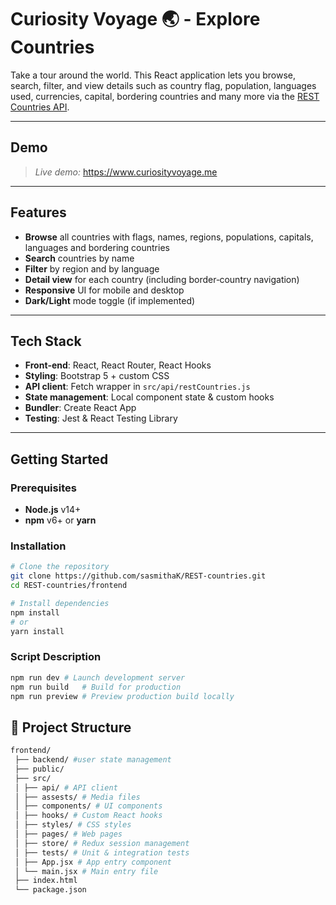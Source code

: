 # Curiosity Voyage 🌏 - Explore Countries

Take a tour around the world. This React application lets you browse, search, filter, and view details such as country flag, population, languages used, currencies, capital, bordering countries and many more via the [REST Countries API](https://restcountries.com/).

--- 

## Demo

> _Live demo:_ https://www.curiosityvoyage.me

---

## Features

- **Browse** all countries with flags, names, regions, populations, capitals, languages and bordering countries
- **Search** countries by name
- **Filter** by region and by language  
- **Detail view** for each country (including border‐country navigation)  
- **Responsive** UI for mobile and desktop  
- **Dark/Light** mode toggle (if implemented)  

---

## Tech Stack

- **Front‐end**: React, React Router, React Hooks  
- **Styling**: Bootstrap 5 + custom CSS  
- **API client**: Fetch wrapper in `src/api/restCountries.js`  
- **State management**: Local component state & custom hooks  
- **Bundler**: Create React App  
- **Testing**: Jest & React Testing Library  

---

## Getting Started

### Prerequisites

- **Node.js** v14+  
- **npm** v6+ or **yarn**  

### Installation

```bash
# Clone the repository
git clone https://github.com/sasmithaK/REST-countries.git
cd REST-countries/frontend

# Install dependencies
npm install
# or
yarn install
```

### Script	Description
```bash
npm run dev	# Launch development server
npm run build	# Build for production
npm run preview	# Preview production build locally
```

## 📁 Project Structure
```bash
frontend/
 ├── backend/ #user state management
 ├── public/
 ├── src/
 │ ├── api/ # API client
 │ ├── assests/ # Media files
 │ ├── components/ # UI components
 │ ├── hooks/ # Custom React hooks
 │ ├── styles/ # CSS styles
 │ ├── pages/ # Web pages
 │ ├── store/ # Redux session management
 │ ├── tests/ # Unit & integration tests
 │ ├── App.jsx # App entry component
 │ └── main.jsx # Main entry file
 ├── index.html
 └── package.json
```
